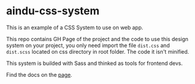 # aindu-css-system

This is an example of a CSS System to use on web app.

This repo contains GH Page of the project and the code to use this design system on your project, you only need import the file `dist.css` and `dist.scss` located on css directory in root folder. The code it isn't minified.

This system is builded with Sass and thinked as tools for frontend devs.

Find the docs on the [page](https://lmoscheni.github.io/aindu-css-system).